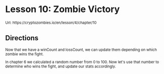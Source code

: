 # Lesson 10: Zombie Victory

<small>
Url: https://cryptozombies.io/en/lesson/4/chapter/10
</small>

## Directions

<small>
Now that we have a winCount and lossCount, we can update them depending on which zombie wins the fight.

In chapter 6 we calculated a random number from 0 to 100. Now let's use that number to determine who wins the fight, and update our stats accordingly.

</small>
